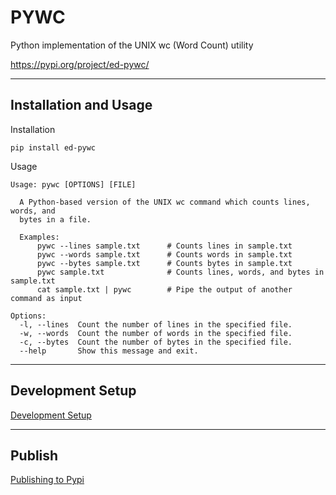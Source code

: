 PYWC
====

Python implementation of the UNIX wc (Word Count) utility

https://pypi.org/project/ed-pywc/

---

## Installation and Usage

Installation
```shell
pip install ed-pywc
```

Usage
```shell
Usage: pywc [OPTIONS] [FILE]

  A Python-based version of the UNIX wc command which counts lines, words, and
  bytes in a file.

  Examples:
      pywc --lines sample.txt      # Counts lines in sample.txt
      pywc --words sample.txt      # Counts words in sample.txt
      pywc --bytes sample.txt      # Counts bytes in sample.txt
      pywc sample.txt              # Counts lines, words, and bytes in sample.txt
      cat sample.txt | pywc        # Pipe the output of another command as input

Options:
  -l, --lines  Count the number of lines in the specified file.
  -w, --words  Count the number of words in the specified file.
  -c, --bytes  Count the number of bytes in the specified file.
  --help       Show this message and exit.

```

---

## Development Setup
[Development Setup](docs/development_setup.md)

---

## Publish
[Publishing to Pypi](docs/publishing_to_pypi.md)
